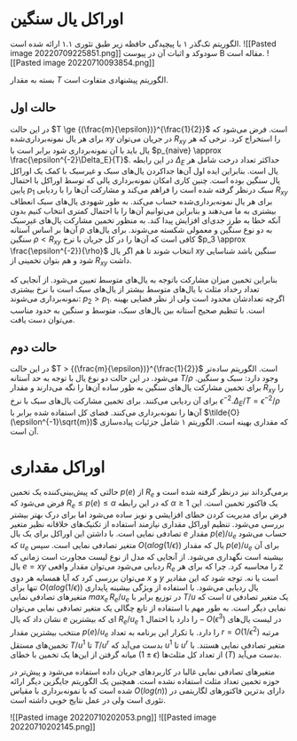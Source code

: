 # اوراکل یال سنگین
الگوریتم تک‌گذر ۱ با پیچیدگی حافظه زیر طبق تئوری ۱.۱ ارائه شده است.
![[Pasted image 20220709225851.png]]
سودوکد و اثبات آن در پیوست B‌ مقاله است.
![[Pasted image 20220710093854.png]]

بسته به مقدار $T$ الگوریتم پیشنهادی متفاوت است. 

## حالت اول
در این حالت $T \ge {(\frac{m}{\epsilon})}^{\frac{1}{2}}$ است.
فرض می‌شود که برای هر یال نمونه‌برداری‌شده $xy$ در جریان می‌توان $R_{xy}$ را استخراج کرد. نرخی که هر یال باید با آن نمونه‌برداری شود برابر است با $p_{naive} \approx \frac{\epsilon^{-2}\Delta_E}{T}$. در این رابطه $\Delta_E$ حداکثر تعداد درخت شامل هر یال است. بنابراین ایده اول آن‌ها جداکردن یال‌های سبک و غیرسبک با کمک یک اوراکل یال سنگین بوده است. چنین کاری امکان نمونه‌برداری یالی که توسط اوراکل با احتمال پایین $p_1$ سبک درنظر گرفته شده است را فراهم می‌کند و مشارکت آن‌ها را با ردیابی $R_{xy}$ برای هر یال نمونه‌برداری‌شده حساب می‌کند. به طور شهودی یال‌های سبک انعطاف بیشتری به ما می‌دهند و بنابراین می‌توانیم آن‌ها را با احتمال کمتری انتخاب کنیم بدون آنکه خطا به طرز جدی‌ای افزایش پیدا کند. به منظور تخمین مشارکت یال‌های غیرسبک آن‌ها بر اساس آستانه $\rho$ به دو نوع سنگین و معمولی شکسته می‌شوند. برای یال‌های سنگین $\rho < R_{xy}$ کافی است که آن‌ها را در کل جریان با نرخ $p_3 \approx \frac{\epsilon^{-2}}{\rho}$ انتخاب شوند تا هم اگر یال $xy$ سنگین باشد شناسایی شود و هم بتوان تخمینی از $R_{xy}$ داشت.

بنابراین تخمین میزان مشارکت باتوجه به یال‌های متوسط تعیین می‌شود. از آنجایی که تعداد رخداد مثلث با یال‌های متوسط بیشتر از یال‌های سبک است با نرخ بیشتری نمونه‌برداری می‌شوند: $p_2 > p_1$. اگرچه تعدادشان محدود است ولی از نظر فضایی بهینه است. با تنظیم صحیح آستانه بین یال‌های سبک، متوسط و سنگین به حدود مناسب می‌توان دست یافت.

## حالت دوم
در این حالت  $T > {(\frac{m}{\epsilon})}^{\frac{1}{2}}$ است.
الگوریتم ساده‌تر می‌شود. در این حالت دو نوع یال با توجه به حد آستانه $T/\rho$ وجود دارد: سبک و سنگین. برای تخمین مشارکت یال‌های سنگین به طور ساده آن‌ها را نگه می‌دارند و مقدار $R_{xy}$ را برای آن ردیابی می‌کنند. برای تخمین مشارکت یال‌های سبک با نرخ $\epsilon^{-2}.\Delta_E/T = \epsilon^{-2}/\rho$ آن‌ها را نمونه‌برداری می‌کنند. فضای کل استفاده شده برابر با $\tilde{O}(\epsilon^{-1}\sqrt{m})$ که مقداری بهینه است. الگوریتم ۱ شامل جزئیات پیاده‌سازی آن است.

# اوراکل مقداری
حالتی که پیش‌بینی‌کننده یک تخمین $p(e)$ از $R_e$ برمی‌گرداند نیز درنظر گرفته شده است و فرض می‌شود که $R_e \le p(e) \le \alpha$ که در این رابطه  $\alpha \ge 1$ یک فاکتور تخمین است. این فرض برای مدیریت کردن خطای افزایشی و نویز ساده می‌شود اما برای درک بهتر بیشتر بررسی می‌شود. تنظیم اوراکل مقداری نیازمند استفاده از تکنیک‌های خلاقانه نظیر متغیر تصادفی نمایی است. با داشتن این اوراکل برای یک یال $e$ مقدار $p(e)/u_e$ حساب می‌شود که $u_e$ متغیر تصادفی نمایی است. سپس $O(\alpha log(1/ \epsilon))$ یال که مقدار $p(e)/u_e$ برای آن بیشینه است نگهداری می‌شود. از آنجایی که مدل از نوع لیست مجاورت است زمانی که یال $e = xy$ ردیابی می‌شود می‌توان مقدار واقعی $R_e$ را محاسبه کرد. چرا که برای هر $z$ می‌توان بررسی کرد که آیا همسایه هر دوی $x$ و $y$ است یا نه. توجه شود که این مقادیر تنها برای $O(\alpha log(1/ \epsilon))$ یال ردیابی می‌شود. با استفاده از ویژگی بیشینه پایداری متغیرهای تصادفی نمایی $max_e\, R_e/u_e$ در توزیع برابر با $T/u$ است که $u$ یک متغیر تصادفی نمایی دیگر است.  به طور مهم با استفاده از تابع چگالی یک متغیر تصادفی نمایی می‌توان نشان داد که یال $e$ ای که بیشترین $R_e/u_e$ را دارد با احتمال $1-O(\epsilon^3)$ در لیست یال‌های منتخب بیشترین مقدار $p(e) / u_e$ را دارد. با تکرار این برنامه به تعداد $r = O(1/\epsilon^2)$ مرتبه تخمین‌های مستقل $T/u^1$ تا $T/u^r$ بدست می‌آید که $u^1$ تا $u^r$ متغیر تصادفی نمایی هستند. با میانه گرفتن از این‌ها یک تخمین با خطای $(1 \pm \epsilon)$ از تعداد کل مثلث‌ها ($T$) بدست می‌آید.

متغیرهای تصادفی نمایی غالبا در کاربردهای جریان داده استفاده می‌شود و پیش‌تر در حوزه تخمین تعداد مثلث استفاده نشده است. همچنین یک الگوریتم جایگزین دیگر ارائه شده است که با نمونه‌برداری با مقیاس $O(log(n))$ دارای بدترین فاکتورهای لگاریتمی در تئوری است ولی در عمل نتایج خوبی داشته است.

![[Pasted image 20220710202053.png]]
![[Pasted image 20220710202145.png]]
